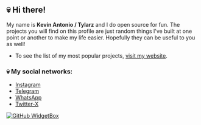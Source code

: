 ## 💀 Hi there!

My name is **Kevin Antonio / Tylarz** and I do open source for fun.
The projects you will find on this profile are just random things I've built at one point or another to make my life easier.
Hopefully they can be useful to you as well!

- To see the list of my most popular projects, [visit my website](https://tylarz.net/).

### 💀 My social networks:
- [Instagram](https://instagram.com/07.5.01)
- [Telegram](https://t.me/tylarz)
- [WhatsApp](https://wa.me/50768888888)
- [Twitter-X](https://x.com/Tylarzzzzz)

[![GitHub WidgetBox](https://github-widgetbox.vercel.app/api/profile?username=ds6&data=followers,repositories,stars,commits&theme=nautilus)](https://github.com/ds6)
